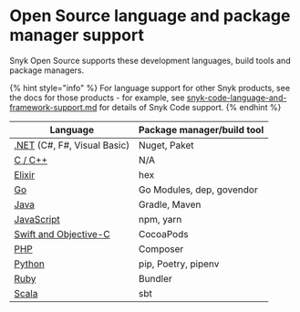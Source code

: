 # Open Source language and package manager support

Snyk Open Source supports these development languages, build tools and package managers.

{% hint style="info" %}
For language support for other Snyk products, see the docs for those products - for example, see [snyk-code-language-and-framework-support.md](../../snyk-code/snyk-code-language-and-framework-support.md "mention") for details of Snyk Code support.
{% endhint %}

| **Language**                                                         | **Package manager/build tool** |
| -------------------------------------------------------------------- | ------------------------------ |
| [.NET](snyk-for-.net.md) (C#, F#, Visual Basic)                      | Nuget, Paket                   |
| [C / C++](snyk-for-c-c++.md)                                         | N/A                            |
| [Elixir](snyk-for-elixir.md)                                         | hex                            |
| [Go](snyk-for-golang.md)                                             | Go Modules, dep, govendor      |
| [Java](snyk-for-java-gradle-maven.md)                                | Gradle, Maven                  |
| [JavaScript](snyk-for-javascript.md)                                 | npm, yarn                      |
| [Swift and Objective-C](snyk-for-swift-and-objective-c-cocoapods.md) | CocoaPods                      |
| [PHP](snyk-for-php.md)                                               | Composer                       |
| [Python](snyk-for-python.md)                                         | pip, Poetry, pipenv            |
| [Ruby](snyk-for-ruby.md)                                             | Bundler                        |
| [Scala](snyk-for-scala.md)                                           | sbt                            |

